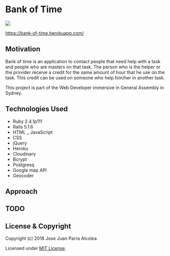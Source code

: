 # Bank of Time
![](app/assets/images/ScreenShot2018-05-31at8.20.20amcopy.png)

<https://bank-of-time.herokuapp.com/>

## Motivation

Bank of time is an application to contact people that need help with a task and people who are masters on that task. The person who is the helper or the provider receive a credit for the same amount of hour that he use on the task. This credit can be used on someone who help him/her in another task.

This project is part of the Web Developer immersive in General Assembly in Sydney.


## Technologies Used

* Ruby 2.4.1p111
* Rails 5.1.6
* HTML _ JavaScript
* CSS
* jQuery
* Heroku
* Cloudinary
* Bcrypt
* Postgresq
* Google map API
* Geocoder


## Approach

## TODO



## License & Copyright

Copyright (c) 2018 Jose Juan Parra Alcolea

Licensed under [MIT License](LICENSE).
